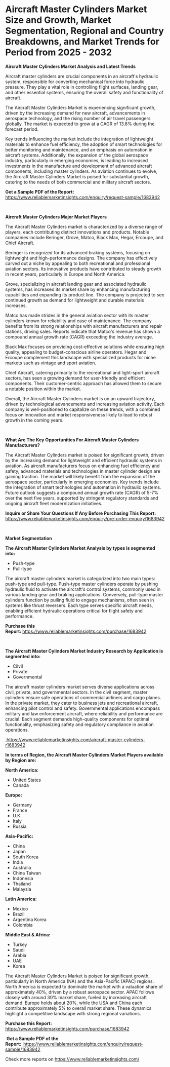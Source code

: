 <p><h1>Aircraft Master Cylinders Market Size and Growth, Market Segmentation, Regional and Country Breakdowns, and Market Trends for Period from 2025 -  2032</h1></p><p><strong>Aircraft Master Cylinders Market Analysis and Latest Trends</strong></p>
<p><p>Aircraft master cylinders are crucial components in an aircraft's hydraulic system, responsible for converting mechanical force into hydraulic pressure. They play a vital role in controlling flight surfaces, landing gear, and other essential systems, ensuring the overall safety and functionality of aircraft. </p><p>The Aircraft Master Cylinders Market is experiencing significant growth, driven by the increasing demand for new aircraft, advancements in aerospace technology, and the rising number of air travel passengers globally. The market is expected to grow at a CAGR of 13.8% during the forecast period. </p><p>Key trends influencing the market include the integration of lightweight materials to enhance fuel efficiency, the adoption of smart technologies for better monitoring and maintenance, and an emphasis on automation in aircraft systems. Additionally, the expansion of the global aerospace industry, particularly in emerging economies, is leading to increased investments in the manufacture and development of advanced aircraft components, including master cylinders. As aviation continues to evolve, the Aircraft Master Cylinders Market is poised for substantial growth, catering to the needs of both commercial and military aircraft sectors.</p></p>
<p><strong>Get a Sample PDF of the Report:&nbsp;</strong> <a href="https://www.reliablemarketinsights.com/enquiry/request-sample/1683942?utm_campaign=2669&utm_medium=2&utm_source=Github&utm_content=ia&utm_term=10042025&utm_id=aircraft-master-cylinders">https://www.reliablemarketinsights.com/enquiry/request-sample/1683942</a></p>
<p>&nbsp;</p>
<p><strong>Aircraft Master Cylinders Major Market Players</strong></p>
<p><p>The Aircraft Master Cylinders market is characterized by a diverse range of players, each contributing distinct innovations and products. Notable companies include Beringer, Grove, Matco, Black Max, Hegar, Ercoupe, and Chief Aircraft. </p><p>Beringer is recognized for its advanced braking systems, focusing on lightweight and high-performance designs. The company has effectively carved out a niche by appealing to both recreational and professional aviation sectors. Its innovative products have contributed to steady growth in recent years, particularly in Europe and North America.</p><p>Grove, specializing in aircraft landing gear and associated hydraulic systems, has increased its market share by enhancing manufacturing capabilities and expanding its product line. The company is projected to see continued growth as demand for lightweight and durable materials increases.</p><p>Matco has made strides in the general aviation sector with its master cylinders known for reliability and ease of maintenance. The company benefits from its strong relationships with aircraft manufacturers and repair stations, driving sales. Reports indicate that Matco's revenue has shown a compound annual growth rate (CAGR) exceeding the industry average.</p><p>Black Max focuses on providing cost-effective solutions while ensuring high quality, appealing to budget-conscious airline operators. Hegar and Ercoupe complement this landscape with specialized products for niche markets such as vintage and sport aviation. </p><p>Chief Aircraft, catering primarily to the recreational and light-sport aircraft sectors, has seen a growing demand for user-friendly and efficient components. Their customer-centric approach has allowed them to secure a notable position within the market.</p><p>Overall, the Aircraft Master Cylinders market is on an upward trajectory, driven by technological advancements and increasing aviation activity. Each company is well-positioned to capitalize on these trends, with a combined focus on innovation and market responsiveness likely to lead to robust growth in the coming years.</p></p>
<p>&nbsp;</p>
<p><strong>What Are The Key Opportunities For Aircraft Master Cylinders Manufacturers?</strong></p>
<p><p>The Aircraft Master Cylinders market is poised for significant growth, driven by the increasing demand for lightweight and efficient hydraulic systems in aviation. As aircraft manufacturers focus on enhancing fuel efficiency and safety, advanced materials and technologies in master cylinder design are gaining traction. The market will likely benefit from the expansion of the aerospace sector, particularly in emerging economies. Key trends include the integration of smart technologies and automation in hydraulic systems. Future outlook suggests a compound annual growth rate (CAGR) of 5-7% over the next five years, supported by stringent regulatory standards and ongoing aircraft fleet modernization initiatives.</p></p>
<p><strong>Inquire or Share Your Questions If Any Before Purchasing This Report:</strong> <a href="https://www.reliablemarketinsights.com/enquiry/pre-order-enquiry/1683942?utm_campaign=2669&utm_medium=2&utm_source=Github&utm_content=ia&utm_term=10042025&utm_id=aircraft-master-cylinders">https://www.reliablemarketinsights.com/enquiry/pre-order-enquiry/1683942</a></p>
<p>&nbsp;</p>
<p><strong>Market Segmentation</strong></p>
<p><strong>The Aircraft Master Cylinders Market Analysis by types is segmented into:</strong></p>
<p><ul><li>Push-type</li><li>Pull-type</li></ul></p>
<p><p>The aircraft master cylinders market is categorized into two main types: push-type and pull-type. Push-type master cylinders operate by pushing hydraulic fluid to activate the aircraft's control systems, commonly used in various landing gear and braking applications. Conversely, pull-type master cylinders function by pulling fluid to engage mechanisms, often seen in systems like thrust reversers. Each type serves specific aircraft needs, enabling efficient hydraulic operations critical for flight safety and performance.</p></p>
<p><strong>Purchase this Report:&nbsp;</strong><a href="https://www.reliablemarketinsights.com/purchase/1683942?utm_campaign=2669&utm_medium=2&utm_source=Github&utm_content=ia&utm_term=10042025&utm_id=aircraft-master-cylinders">https://www.reliablemarketinsights.com/purchase/1683942</a></p>
<p>&nbsp;</p>
<p><strong>The Aircraft Master Cylinders Market Industry Research by Application is segmented into:</strong></p>
<p><ul><li>Cilvil</li><li>Private</li><li>Governmental</li></ul></p>
<p><p>The aircraft master cylinders market serves diverse applications across civil, private, and governmental sectors. In the civil segment, master cylinders ensure safe operations of commercial airliners and cargo planes. In the private market, they cater to business jets and recreational aircraft, enhancing pilot control and safety. Governmental applications encompass military and law enforcement aircraft, where reliability and performance are crucial. Each segment demands high-quality components for optimal functionality, emphasizing safety and regulatory compliance in aviation operations.</p></p>
<p><a href="https://www.reliablemarketinsights.com/aircraft-master-cylinders-r1683942?utm_campaign=2669&utm_medium=2&utm_source=Github&utm_content=ia&utm_term=10042025&utm_id=aircraft-master-cylinders">&nbsp;https://www.reliablemarketinsights.com/aircraft-master-cylinders-r1683942</a></p>
<p><strong>In terms of Region, the Aircraft Master Cylinders Market Players available by Region are:</strong></p>
<p>
    <p> <strong> North America: </strong>
        <ul>
            <li>United States</li>
            <li>Canada</li>
        </ul>
        </p> 
    <p> <strong> Europe: </strong>
        <ul>
            <li>Germany</li>
            <li>France</li>
            <li>U.K.</li>
            <li>Italy</li>
            <li>Russia</li>
        </ul>
        </p> 
    <p> <strong> Asia-Pacific: </strong>
        <ul>
            <li>China</li>
            <li>Japan</li>
            <li>South Korea</li>
            <li>India</li>
            <li>Australia</li>
            <li>China Taiwan</li>
            <li>Indonesia</li>
            <li>Thailand</li>
            <li>Malaysia</li>
        </ul>
        </p> 
    <p> <strong> Latin America: </strong>
        <ul>
            <li>Mexico</li>
            <li>Brazil</li>
            <li>Argentina Korea</li>
            <li>Colombia</li>
        </ul>
        </p> 
    <p> <strong> Middle East & Africa: </strong>
        <ul>
            <li>Turkey</li>
            <li>Saudi</li>
            <li>Arabia</li>
            <li>UAE</li>
            <li>Korea</li>
        </ul>
    </p>
    </p>
<p><p>The Aircraft Master Cylinders Market is poised for significant growth, particularly in North America (NA) and the Asia-Pacific (APAC) regions. North America is expected to dominate the market with a valuation share of approximately 40%, driven by a robust aerospace sector. APAC follows closely with around 30% market share, fueled by increasing aircraft demand. Europe holds about 20%, while the USA and China each contribute approximately 5% to overall market share. These dynamics highlight a competitive landscape with strong regional variations.</p></p>
<p><strong>Purchase this Report: </strong><a href="https://www.reliablemarketinsights.com/purchase/1683942?utm_campaign=2669&utm_medium=2&utm_source=Github&utm_content=ia&utm_term=10042025&utm_id=aircraft-master-cylinders">https://www.reliablemarketinsights.com/purchase/1683942</a></p>
<p>&nbsp;<strong>Get a Sample PDF of the Report:&nbsp;&nbsp;</strong><a href="https://www.reliablemarketinsights.com/enquiry/request-sample/1683942?utm_campaign=2669&utm_medium=2&utm_source=Github&utm_content=ia&utm_term=10042025&utm_id=aircraft-master-cylinders">https://www.reliablemarketinsights.com/enquiry/request-sample/1683942</a></p>
<p><strong></strong></p>
<p>Check more reports on <a href="https://www.reliablemarketinsights.com/?utm_campaign=2669&utm_medium=2&utm_source=Github&utm_content=ia&utm_term=10042025&utm_id=aircraft-master-cylinders">https://www.reliablemarketinsights.com/</a></p>